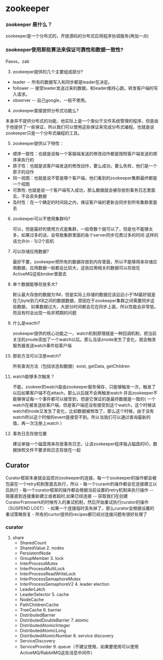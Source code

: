 
# zookeeper
### zookeeper 是什么？

zookeeper是一个分布式的，开放源码的分布式应用程序协调服务(再加一点)		

### zookeeper使用那些算法来保证可靠性和数据一致性?

Paxos，zab	

3. zookeeper提供的几个主要组成部分?

- leader -- 所有的数据写入和同步都是leader在决定。
- follower --	接受leader发送过来的数据，和leader维持心跳，转发客户端的写入请求。
- observer -- 自己google，一般不使用。		

4. zookeeper直接提供分布式功能么?

本身并不提供分布式的功能，他实际上是一个类似于文件系统管理的程序，但是由于他提供了一些保证，所以我们可以使用这些保证来完成分布式编程。也就是说zookeeper只是一个分布式编程的工具。

5. zookeeper提供以下特性：
- 顺序一致性：也就是说每一个客服端发送的修改动作都是按照客户端发送的顺序来执行的
- 原子性：也就是说客户端发送的修改动作，要么成功，要么失败，他们是一个原子的动作
- 同一视图：也就是说不管是哪个客户端，他们看到的zookeeper集群最终都是一个视图
- 可靠性: 也就是说一个客户端写入成功，那么数据就会被存放到事务日志里面去，不会丢失数据
- 及时性：在一个确定的时间段之内，保证客户端的更新会同步到所有集群里面去

6. zookeeper可以不使用集群吗?

   可以，但是最好的使用方式是集群，一般奇数个就可以了，但是也不能够太多，如果过多的话，会导致集群里面的各个server同步花费过多的时间
   这样的话允许(n - 1)/2个宕机

7. 可以存储应用数据?

   最好不要，zookeeper把所有的数据存放到内存里面，所以不能够用来存储应用数据，应用数据一般都会比较大，这些应用相关的数据可以存放在ActiveMQ这些broker里面去

8. 单个数据能够存放多大?

   默认最大存放的数据为1M，但是实际上存储的数据应该远远小于1M最好就是在几byte到几KB之间的数据数据，原因在于zookeeper集群之间需要同步这些数据，
   如果数据过大，大部分时间都会花在同步上面，所以性能会非常低，而且有时会出现一些非预期的问题

9. 什么是wacth?

     zookeeper提供的核心功能之一，watch机制原理就是一种回调机制，把当前关注的znode添加了一个watch以后。那么当该znode发生了变化，就会触发服务器发送watch事件给客户端

10. 那些方法可以注册watch?

    所有查询方法（包括状态和数据）exist, getData, getChildren

11. watch能够多次触发？

     不能，zookeer的watch是由zookeeper服务保存，只能够触发一次，触发了以后如果客户端不在attach，那么以后就不会再触发watch
     并且zookeeper不能够保证每一个事件都可以接受到，但是它保证的是最终数据是一致的( 一个watch在被发送给客户端，但是客户端还没有接受到这个watch，这个时候该watch的node又发生了变化，比如数据被修改了，那么这个时候，由于没有
      watch所以这个时候的event是接受不到。所以当我们可以通过查询最新的值，再一次注册上watch
   ）

12. 事务日志存放位置

     建议单独一个磁盘用来存放事务日志，让该zookeeper程序独占磁盘的IO，数据快照文件不要求和日志存放在一起	
       
## Curator
Curator框架本身就会监控对zookeeper的连接，每一个zookeeper的操作都会被包装在一个retry机制里面去执行，所以
	- 每一个curaotr的操作都会在连接建立以后执行
	- 每一个curator框架的操作都会根据当前设置的retry机制来执行操作
		-- 阻塞直到连接重新建立或者超时,如果已经连接
		-- 获取我们在创建CuratorFramowrk的时候传入的重试机制，然后开始重试执行curator的操作（SUSPEND LOST）
	- 如果一个连接临时丢失掉了，那么curator会根据设置的重试策略恢复
	- 所有的curtor提供的recipes都已经对连接问题有很好处理了

### curator
  1. share
	   - SharedCount
	   - SharedValue
	2. nodes
	   - PersistentNode
	   - GroupMember
	3. lock
	   - InterProcessMutex
	   - InterProcessMultiLock
	   - InterProcessReadWriteLock
	   - InterProcessSemaphoreMutex
	   - InterProcessSemaphoreV2
	4. leader election
	   - LeaderLatch
	   - LeaderSelector
	5. cache
	   - NodeCache
	   - PathChildrenCache
	   - TreeCache
	6. barrier
	   - DistributedBarrier
	   - DistributedDoubleBarrier
	7. atomic
	   - DistributedAtomicInteger
	   - DistributedAtomicLong
	   - DistributedAtomicNumber
	8. service discovery
	   - ServiceDiscovery
	   - ServiceProvider
	9. queue（不建议使用，如果要使用可以使用ActiveMQ/RabbitMQ这些消息中间件）
